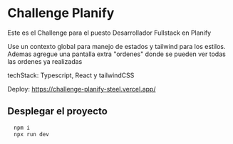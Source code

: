 # Challenge Planify

Este es el Challenge para el puesto Desarrollador Fullstack en Planify

Use un contexto global para manejo de estados y tailwind para los estilos.
Ademas agregue una pantalla extra "ordenes" donde se pueden ver todas las ordenes ya realizadas

techStack: Typescript, React y tailwindCSS

Deploy: https://challenge-planify-steel.vercel.app/

## Desplegar el proyecto


```bash
  npm i
  npx run dev
```
